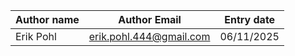 Author name|Author Email|Entry date
-----------|------------|----------
Erik Pohl|erik.pohl.444@gmail.com|06/11/2025
